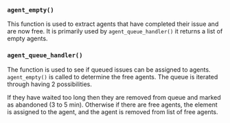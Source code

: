 ### ```agent_empty()```
This function is used to extract agents that have completed their issue and are now free. It is primarily used by ```agent_queue_handler()``` it returns a list of empty agents.

### ```agent_queue_handler()```
The function is used to see if queued issues can be assigned to agents. ``agent_empty()`` is called to determine the free agents. The queue is iterated through having 2 possibilities. 

If they have waited too long then they are removed from queue and marked as abandoned (3 to 5 min). Otherwise if there are free agents, the element is assigned to the agent, and the agent is removed from list of free agents. 
